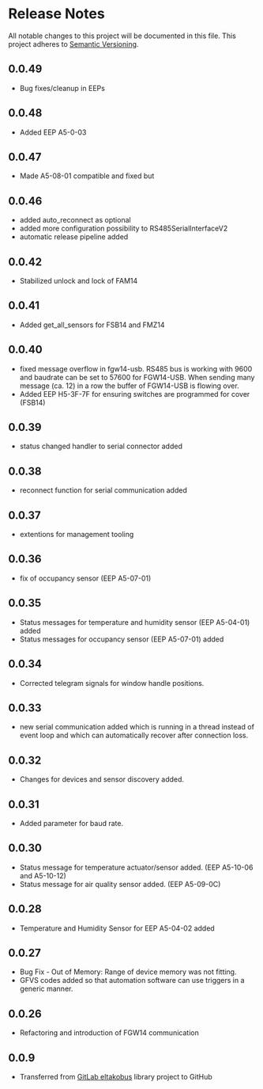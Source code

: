 # Release Notes
All notable changes to this project will be documented in this file.
This project adheres to [Semantic Versioning](http://semver.org/).

## 0.0.49
- Bug fixes/cleanup in EEPs

## 0.0.48
- Added EEP A5-0-03

## 0.0.47
- Made A5-08-01 compatible and fixed but

## 0.0.46
- added auto_reconnect as optional
- added more configuration possibility to RS485SerialInterfaceV2
- automatic release pipeline added

## 0.0.42
- Stabilized unlock and lock of FAM14

## 0.0.41
- Added get_all_sensors for FSB14 and FMZ14

## 0.0.40
- fixed message overflow in fgw14-usb. RS485 bus is working with 9600 and baudrate can be set to 57600 for FGW14-USB. When sending many message (ca. 12) in a row the buffer of FGW14-USB is flowing over.
- Added EEP H5-3F-7F for ensuring switches are programmed for cover (FSB14)

## 0.0.39
- status changed handler to serial connector added

## 0.0.38
- reconnect function for serial communication added

## 0.0.37
- extentions for management tooling

## 0.0.36
- fix of occupancy sensor (EEP A5-07-01)

## 0.0.35
- Status messages for temperature and humidity sensor (EEP A5-04-01) added
- Status messages for occupancy sensor (EEP A5-07-01) added

## 0.0.34
- Corrected telegram signals for window handle positions.

## 0.0.33
- new serial communication added which is running in a thread instead of event loop and which can automatically recover after connection loss.

## 0.0.32
- Changes for devices and sensor discovery added.

## 0.0.31
- Added parameter for baud rate.

## 0.0.30
- Status message for temperature actuator/sensor added. (EEP A5-10-06 and A5-10-12)
- Status message for air quality sensor added. (EEP A5-09-0C)

## 0.0.28
- Temperature and Humidity Sensor for EEP A5-04-02 added

## 0.0.27
- Bug Fix - Out of Memory: Range of device memory was not fitting.
- GFVS codes added so that automation software can use triggers in a generic manner.

## 0.0.26
- Refactoring and introduction of FGW14 communication

## 0.0.9
- Transferred from [GitLab eltakobus](https://gitlab.com/chrysn/eltakobus) library project to GitHub 